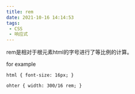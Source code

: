 ```yaml
---
title: rem
date: 2021-10-16 14:14:53
tags: 
 - CSS
 - 响应式
---
```




rem是相对于根元素html的字号进行了等比例的计算。

for example

```
html { font-size: 16px; }

ohter { width: 300/16 rem; }
```



